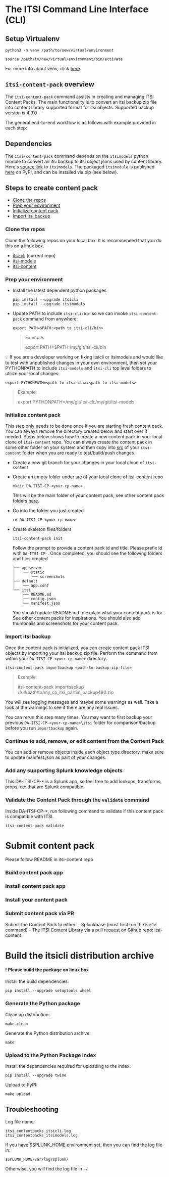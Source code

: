 # The ITSI Command Line Interface (CLI)

## Setup Virtualenv


```
python3 -m venv /path/to/new/virtual/environment

source /path/to/new/virtual/environment/bin/activate
```
For more info about venv, click [here](https://docs.python.org/3/library/venv.html).

## ```itsi-content-pack``` overview

The `itsi-content-pack` command assists in creating and managing ITSI Content Packs. The main functionality is to convert an itsi backup zip file into content library supported format for  itsi objects. Supported backup version is 4.9.0

The general end-to-end workflow is as follows with example provided in each step:

## Dependencies
The `itsi-content-pack` command depends on the ```itsimodels``` python module to convert an itsi backup to itsi object jsons used by content library. Here's [source link](https://github.com/splunk/itsi-models) to ```itsimodels```. The packaged ```itsimodule``` is published [here](https://pypi.org/project/itsimodels/) on PyPI, and can be installed via pip (see below).

## Steps to create content pack

- [Clone the repos](#clone-the-repos)
- [Prep your environment](#prep-your-environment)
- [Initialize content pack](#initialize-content-pack)
- [Import itsi backup](#import-itsi-backup)

### Clone the repos
Clone the following repos on your local box. It is recommended that you do this on a linux box.

- [itsi-cli](https://github.com/splunk/itsi-cli) (current repo)
- [itsi-models](https://github.com/splunk/itsi-models)
- [itsi-content](https://github.com/splunk/itsi-content)


### Prep your environment
- Install the latest dependent python packages
    ```
    pip install --upgrade itsicli
    pip install --upgrade itsimodels
    ```


- Update PATH to include `itsi-cli/bin` so we can invoke `itsi-content-pack` command from anywhere:

    ```export PATH=$PATH:<path to itsi-cli/bin>```
    
    >Example:
    >
    >export PATH=$PATH:/my/git/itsi-cli/bin


:bulb: If you are a developer working on fixing itsicli or itsimodels and would like to test with unpublished changes in your own environment, then set your PYTHONPATH to include `itsi-models` and `itsi-cli` top level folders to utilize your local changes:
```
export PYTHONPATH=<path to itsi-cli>:<path to itsi-models>
```
>Example:
>
>export PYTHONPATH=/my/git/itsi-cli:/my/git/itsi-models

### Initialize content pack
This step only needs to be done once if you are starting fresh content pack. You can always remove the directory created below and start over if needed. Steps below shows how to create a new content pack in your local clone of ```itsi-content``` repo. You can always create the content pack in some other folder on your system and then copy into [src]((https://github.com/splunk/itsi-content/tree/main/src)) of your ```itsi-content``` folder when you are ready to test/build/push changes.

- Create a new git branch for your changes in your local clone of ```itsi-content```

- Create an empty folder under [src]((https://github.com/splunk/itsi-content/tree/main/src)) of your local clone of itsi-content repo

    ```mkdir DA-ITSI-CP-<your-cp-name>```
    
    This will be the main folder of your content pack, see other content pack folders [here](https://github.com/splunk/itsi-content/tree/main/src). 
      
- Go into the folder you just created

    ```cd DA-ITSI-CP-<your-cp-name>```
    
- Create skeleton files/folders

    ```itsi-content-pack init```
    
    Follow the prompt to provide a content pack id and title. Please prefix id with `DA-ITSI-CP-`. Once completed, you should see the following folders and files created                                                                                 
    
    ```
    ├── appserver
    │   └── static
    │       └── screenshots
    ├── default
    │   └── app.conf
    └── itsi
        ├── README.md
        ├── config.json
        └── manifest.json
    ```
    You should update README.md to explain what your content pack is for. See other content packs for inspirations. You should also add thumbnails and screenshots for your content pack.
     


### Import itsi backup
Once the content pack is initialized, you can create content pack ITSI objects by importing your itsi backup zip file. Perform the command from within your ```DA-ITSI-CP-<your-cp-name>``` directory.
```
itsi-content-pack importbackup <path-to-backup-zip-file>
```

>Example:
>
>itsi-content-pack importbackup /full/path/to/my_cp_itsi_partial_backup490.zip


You will see logging messages and maybe some warnings as well. Take a look at the warnings to see if there are any real issues.

You can rerun this step many times. You may want to first backup your previous ```DA-ITSI-CP-<your-cp-name>\itsi``` folder for comparison/backup before you run ```importbackup``` again. 

### Continue to add, remove, or edit content from the Content Pack
You can add or remove objects inside each object type directory, make sure to update manifest.json as part of your changes.


### Add any supporting Splunk knowledge objects
This DA-ITSI-CP-* is a Splunk app, so feel free to add lookups, transforms, props, etc that are Splunk compatible.


### Validate the Content Pack through the `validate` command
Inside DA-ITSI-CP-*, run following command to validate if this content pack is compatible with ITSI.

```
itsi-content-pack validate
```

# Submit content pack

Please follow README in itsi-content repo
### Build content pack app
### Install content pack app
### Install your content pack
### Submit content pack via PR
Submit the Content Pack to either:
    - Splunkbase (must first run the `build` command)
    - The ITSI Content Library via a pull request on Github repo: itsi-content


# Build the itsicli distribution archive

:exclamation: __Please build the package on linux box__

Install the build dependencies:
```
pip install --upgrade setuptools wheel
```

### Generate the Python package
Clean up distribution:
```
make clean
```

Generate the Python distribution archive:
```
make
```

### Upload to the Python Package Index

Install the dependencies required for uploading to the index:

```
pip install --upgrade twine
```

Upload to PyPI:

```
make upload
```

## Troubleshooting

Log file name:
```
itsi_contentpacks_itsicli.log
itsi_contentpacks_itsimodels.log
```

If you have $SPLUNK_HOME environment set, then you can find the log file in:
```
$SPLUNK_HOME/var/log/splunk/
```
Otherwise, you will find the log file in ```~/```

